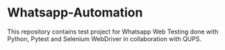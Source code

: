 # Whatsapp-Automation
This repository contains test project for Whatsapp Web Testing done with Python, Pytest and Selenium WebDriver in collaboration with QUPS.
